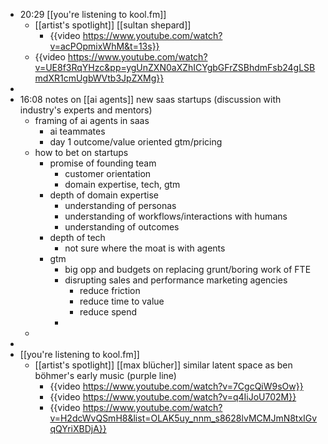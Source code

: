 - 20:29 [[you're listening to kool.fm]]
	- [[artist's spotlight]] [[sultan shepard]]
		- {{video https://www.youtube.com/watch?v=acPOpmixWhM&t=13s}}
	- {{video https://www.youtube.com/watch?v=UE8f3RqYHzc&pp=ygUnZXN0aXZhICYgbGFrZSBhdmFsb24gLSBmdXR1cmUgbWVtb3JpZXMg}}
-
- 16:08 notes on [[ai agents]] new saas startups (discussion with industry's experts and mentors)
	- framing of ai agents in saas
		- ai teammates
		- day 1 outcome/value oriented gtm/pricing
	- how to bet on startups
		- promise of founding team
			- customer orientation
			- domain expertise, tech, gtm
		- depth of domain expertise
			- understanding of personas
			- understanding of workflows/interactions with humans
			- understanding of outcomes
		- depth of tech
			- not sure where the moat is with agents
		- gtm
			- big opp and budgets on replacing grunt/boring work of FTE
			- disrupting sales and performance marketing agencies
				- reduce friction
				- reduce time to value
				- reduce spend
			-
	-
-
- [[you're listening to kool.fm]]
	- [[artist's spotlight]] [[max blücher]] similar latent space as ben böhmer's early music (purple line)
		- {{video https://www.youtube.com/watch?v=7CgcQiW9sOw}}
		- {{video https://www.youtube.com/watch?v=q4IiJoU702M}}
		- {{video https://www.youtube.com/watch?v=H2dcWvQSmH8&list=OLAK5uy_nnm_s8628lvMCMJmN8txIGvqQYriXBDjA}}